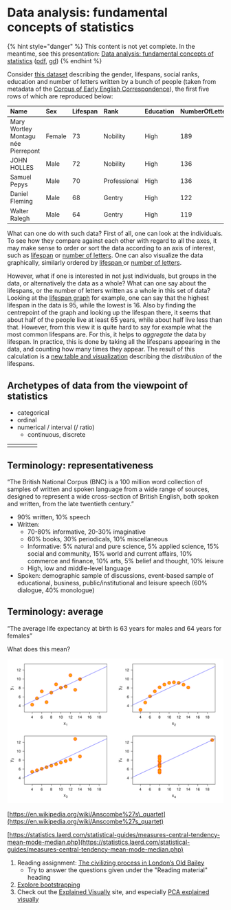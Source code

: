 # Data analysis: fundamental concepts of statistics

{% hint style="danger" %}
This content is not yet complete. In the meantime, see this presentation: [Data analysis: fundamental concepts of statistics](https://docs.google.com/presentation/d/e/2PACX-1vR7OYZauaLDOFf3M2ACynBcW77Ezx7SDSh5heLEzxOdc0ExMujU5t7GpksgdHpXbQKE9mpYPxlWT6c-/pub?start=false&loop=false&delayms=3000) \([pdf](http://docs.google.com/presentation/d/1LYYXZJ3WOHCThv_i4fA_anx_s0LkYxFQ0wzJpC8KaSk/export/pdf), [gd](https://docs.google.com/presentation/d/1LYYXZJ3WOHCThv_i4fA_anx_s0LkYxFQ0wzJpC8KaSk/edit?usp=sharing)\)
{% endhint %}

Consider [this dataset](https://docs.google.com/spreadsheets/d/154ShU7S8ykod5XU7N4zgygZOzXY4ztLCO_KBD7U6zxI/edit?usp=sharing) describing the gender, lifespans, social ranks, education and number of letters written by a bunch of people \(taken from metadata of the [Corpus of Early English Correspondence](http://www.helsinki.fi/varieng/CoRD/corpora/CEEC/index.html)\), the first five rows of which are reproduced below: 

| Name | Sex | Lifespan | Rank | Education | NumberOfLetters |
| :--- | :--- | :--- | :--- | :--- | :--- |
| Mary Wortley Montagu née Pierrepont | Female | 73 | Nobility | High | 189 |
| JOHN HOLLES | Male | 72 | Nobility | High | 136 |
| Samuel Pepys | Male | 70 | Professional | High | 136 |
| Daniel Fleming | Male | 68 | Gentry | High | 122 |
| Walter Ralegh | Male | 64 | Gentry | High | 119 |

What can one do with such data? First of all, one can look at the individuals. To see how they compare against each other with regard to all the axes, it may make sense to order or sort the data according to an axis of interest, such as [lifespan](https://docs.google.com/spreadsheets/d/154ShU7S8ykod5XU7N4zgygZOzXY4ztLCO_KBD7U6zxI/edit#gid=1232246814) or [number of letters](https://docs.google.com/spreadsheets/d/154ShU7S8ykod5XU7N4zgygZOzXY4ztLCO_KBD7U6zxI/edit#gid=1253333531). One can also visualize the data graphically, similarly ordered by [lifespan ](https://plot.ly/~jiemakel/39/#/)or [number of letters](https://plot.ly/~jiemakel/41/#/).

However, what if one is interested in not just individuals, but groups in the data, or alternatively the data as a whole? What can one say about the lifespans, or the number of letters written as a whole in this set of data? Looking at the [lifespan graph](https://plot.ly/~jiemakel/39/#/) for example, one can say that the highest lifespan in the data is 95, while the lowest is 16. Also by finding the centrepoint of the graph and looking up the lifespan there, it seems that about half of the people live at least 65 years, while about half live less than that. However, from this view it is quite hard to say for example what the most common lifespans are. For this, it helps to _aggregate_ the data by lifespan. In practice, this is done by taking all the lifespans appearing in the data, and counting how many times they appear. The result of this calculation is a [new table and visualization](https://docs.google.com/spreadsheets/d/154ShU7S8ykod5XU7N4zgygZOzXY4ztLCO_KBD7U6zxI/edit#gid=904052074) describing the _distribution_ of the lifespans.



## Archetypes of data from the viewpoint of statistics

* categorical
* ordinal
* numerical / interval \(/ ratio\)
  * continuous, discrete

|  |  |  |  |  |
| :--- | :--- | :--- | :--- | :--- |
|  |  |  |  |  |

## Terminology: representativeness

“The British National Corpus \(BNC\) is a 100 million word collection of samples of written and spoken language from a wide range of sources, designed to represent a wide cross-section of British English, both spoken and written, from the late twentieth century.”

* 90% written, 10% speech
* Written: 
  * 70-80% informative, 20-30% imaginative
  * 60% books, 30% periodicals, 10% miscellaneous
  * Informative: 5% natural and pure science, 5% applied science, 15% social and community, 15% world and current affairs, 10% commerce and finance, 10% arts, 5% belief and thought, 10% leisure
  * High, low and middle-level language
* Spoken: demographic sample of discussions, event-based sample of educational, business, public/institutional and leisure speech \(60% dialogue, 40% monologue\)

## Terminology: average

“The average life expectancy at birth is 63 years for males and 64 years for females”

What does this mean?



![Anscombe&apos;s quartet, a set of datasets that have identical descriptive statistics \(means, variances, correlation\)](.gitbook/assets/image%20%283%29.png)

[https://en.wikipedia.org/wiki/Anscombe%27s\_quartet](https://en.wikipedia.org/wiki/Anscombe%27s_quartet)

[https://statistics.laerd.com/statistical-guides/measures-central-tendency-mean-mode-median.php](https://statistics.laerd.com/statistical-guides/measures-central-tendency-mean-mode-median.php) 

1. Reading assignment: [The civilizing process in London’s Old Bailey](https://www.ncbi.nlm.nih.gov/pmc/articles/PMC4084475/pdf/pnas.201405984.pdf)
   * Try to answer the questions given under the "Reading material" heading
2. [Explore bootstrapping](http://www.lock5stat.com/StatKey/bootstrap_1_quant/bootstrap_1_quant.html)
3. Check out the [Explained Visually](http://setosa.io/ev/) site, and especially [PCA explained visually](http://setosa.io/ev/principal-component-analysis/)

## 

